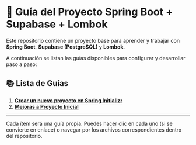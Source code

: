 # 📘 Guía del Proyecto Spring Boot + Supabase + Lombok

Este repositorio contiene un proyecto base para aprender y trabajar con **Spring Boot**, **Supabase (PostgreSQL)** y **Lombok**.

A continuación se listan las guías disponibles para configurar y desarrollar paso a paso:

## 📚 Lista de Guías

1. [**Crear un nuevo proyecto en Spring Initializr**](README-SPRING-JPA-1.md)
2. [**Mejoras a Proyecto Inicial**](README-SPRING-JPA-2.md)

---

Cada ítem será una guía propia. Puedes hacer clic en cada uno (si se convierte en enlace) o navegar por los archivos correspondientes dentro del repositorio.
